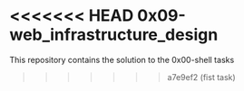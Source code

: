 <<<<<<< HEAD
0x09-web_infrastructure_design
=======
This repository contains the solution to the 0x00-shell tasks
>>>>>>> a7e9ef2 (fist task)
